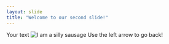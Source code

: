 ```yaml
---
layout: slide
title: "Welcome to our second slide!"
---
```

Your text ![I am a silly sausage](https://www.redbubble.com/i/ipad-skin/Silly-Sausage-by-AtticCat/26876314.MHP6F#&gid=1&pid=1)
Use the left arrow to go back!
